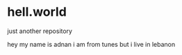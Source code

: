 # hell.world
just another repository
 
 hey my name is adnan 
 i am from tunes but i live in lebanon 
